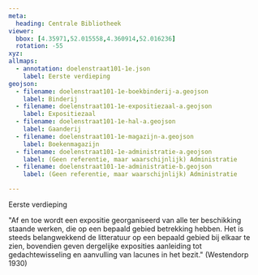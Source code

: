 ```yaml
---
meta:
  heading: Centrale Bibliotheek 
viewer:
  bbox: [4.35971,52.015558,4.360914,52.016236]
  rotation: -55
xyz:
allmaps:
  - annotation: doelenstraat101-1e.json
    label: Eerste verdieping
geojson:
  - filename: doelenstraat101-1e-boekbinderij-a.geojson
    label: Binderij
  - filename: doelenstraat101-1e-expositiezaal-a.geojson
    label: Expositiezaal
  - filename: doelenstraat101-1e-hal-a.geojson
    label: Gaanderij
  - filename: doelenstraat101-1e-magazijn-a.geojson
    label: Boekenmagazijn
  - filename: doelenstraat101-1e-administratie-a.geojson
    label: (Geen referentie, maar waarschijnlijk) Administratie
  - filename: doelenstraat101-1e-administratie-b.geojson
    label: (Geen referentie, maar waarschijnlijk) Administratie

---
```

Eerste verdieping

"Af en toe wordt een expositie georganiseerd van alle ter beschikking staande werken, die op een bepaald gebied betrekking hebben. Het is steeds belangwekkend de litteratuur op een bepaald gebied bij elkaar te zien, bovendien geven dergelijke exposities aanleiding tot gedachtewisseling en aanvulling van lacunes in het bezit." (Westendorp 1930)